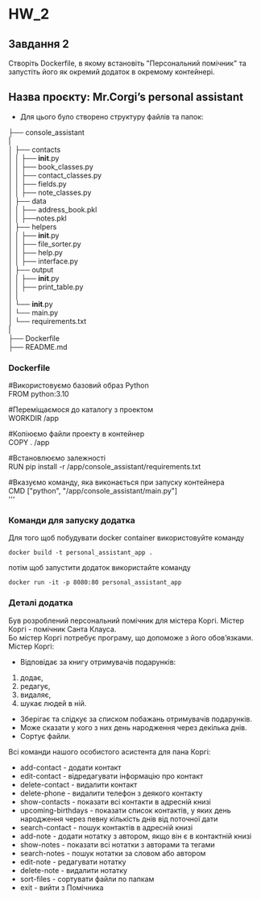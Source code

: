 # HW_2

## Завдання 2

Створіть Dockerfile, в якому встановіть "Персональний помічник" та запустіть його як окремий додаток в окремому контейнері.

## Назва проєкту: Mr.Corgi’s personal assistant

* Для цього було створено структуру файлів та папок:

├── console_assistant  
|  
│    ├── contacts  
│    │   ├── __init__.py  
│    │   ├── book_classes.py  
│    │   ├── contact_classes.py  
│    │   ├── fields.py  
│    │   ├── note_classes.py  
│    ├── data  
│    │   ├── address_book.pkl  
│    │   ├──notes.pkl  
│    ├── helpers  
│    │   ├── __init__.py  
│    │   ├── file_sorter.py  
│    │   ├── help.py  
│    │   ├── interface.py  
│    ├── output  
│    │   ├── __init__.py  
│    │   ├── print_table.py    
│    │  
│    └── __init__.py  
│    └── main.py   
│    └── requirements.txt  
|   
├── Dockerfile  
├── README.md   

### Dockerfile

#Використовуємо базовий образ Python  
FROM python:3.10  
  
#Переміщаємося до каталогу з проектом  
WORKDIR /app  

#Копіюємо файли проекту в контейнер  
COPY . /app  

#Встановлюємо залежності  
RUN pip install -r /app/console_assistant/requirements.txt  

#Вказуємо команду, яка виконається при запуску контейнера  
CMD ["python", "/app/console_assistant/main.py"]  
'''

### Команди для запуску додатка
  
Для того щоб побудувати docker container використовуйте команду 

```
docker build -t personal_assistant_app .
```

потім щоб запустити додаток використайте команду 
 
```
docker run -it -p 8080:80 personal_assistant_app
```

### Деталі додатка

Був розроблений персональний помічник для містера Коргі. Містер Коргі - помічник Санта Клауса.   
Бо містер Коргі потребує програму, що допоможе з його обов’язками.  
Містер Коргі:   
- Відповідає за книгу отримувачів подарунків:
1. додає, 
2. редагує, 
3. видаляє, 
4. шукає людей в ній.
- Зберігає та слідкує за списком побажань отримувачів подарунків.
- Може сказати у кого з них день народження через декілька днів.
- Сортує файли.
  
Всі команди нашого особистого асистента для пана Коргі:  
  
- add-contact              - додати контакт 
- edit-contact             - відредагувати інформацію про контакт
- delete-contact           - видалити контакт
- delete-phone             - видалити телефон з деякого контакту
- show-contacts            - показати всі контакти в адресній книзі
- upcoming-birthdays       - показати список контактів, у яких день народження через певну кількість днів від поточної дати
- search-contact           - пошук контактів в адресній книзі
- add-note                 - додати нотатку з автором, якщо він є в контактній книзі
- show-notes               - показати всі нотатки з авторами та тегами
- search-notes             - пошук нотатки за словом або автором
- edit-note                - редагувати нотатку 
- delete-note              - видалити нотатку
- sort-files               - сортувати файли по папкам 
- exit                     - вийти з Помічника
